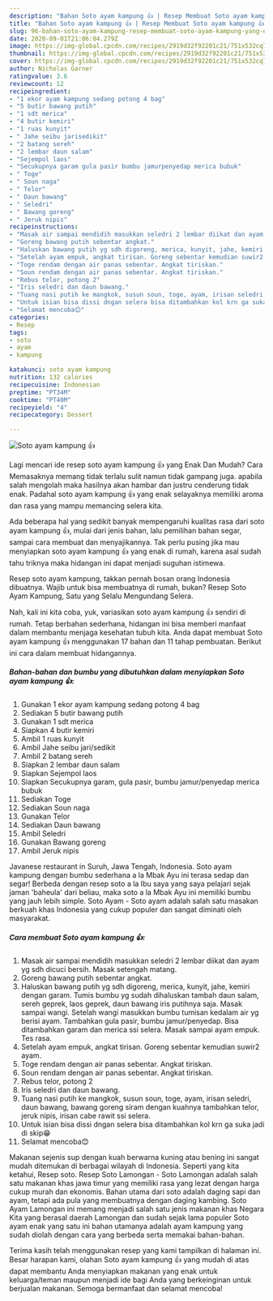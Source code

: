 ```yaml
---
description: "Bahan Soto ayam kampung 👍 | Resep Membuat Soto ayam kampung 👍 Yang Enak Banget"
title: "Bahan Soto ayam kampung 👍 | Resep Membuat Soto ayam kampung 👍 Yang Enak Banget"
slug: 96-bahan-soto-ayam-kampung-resep-membuat-soto-ayam-kampung-yang-enak-banget
date: 2020-09-01T21:06:04.279Z
image: https://img-global.cpcdn.com/recipes/2919d32f92201c21/751x532cq70/soto-ayam-kampung-👍-foto-resep-utama.jpg
thumbnail: https://img-global.cpcdn.com/recipes/2919d32f92201c21/751x532cq70/soto-ayam-kampung-👍-foto-resep-utama.jpg
cover: https://img-global.cpcdn.com/recipes/2919d32f92201c21/751x532cq70/soto-ayam-kampung-👍-foto-resep-utama.jpg
author: Nicholas Garner
ratingvalue: 3.6
reviewcount: 12
recipeingredient:
- "1 ekor ayam kampung sedang potong 4 bag"
- "5 butir bawang putih"
- "1 sdt merica"
- "4 butir kemiri"
- "1 ruas kunyit"
- " Jahe seibu jarisedikit"
- "2 batang sereh"
- "2 lembar daun salam"
- "Sejempol laos"
- "Secukupnya garam gula pasir bumbu jamurpenyedap merica bubuk"
- " Toge"
- " Soun naga"
- " Telor"
- " Daun bawang"
- " Seledri"
- " Bawang goreng"
- " Jeruk nipis"
recipeinstructions:
- "Masak air sampai mendidih masukkan seledri 2 lembar diikat dan ayam yg sdh dicuci bersih. Masak setengah matang."
- "Goreng bawang putih sebentar angkat."
- "Haluskan bawang putih yg sdh digoreng, merica, kunyit, jahe, kemiri dengan garam. Tumis bumbu yg sudah dihaluskan tambah daun salam, sereh geprek, laos geprek, daun bawang iris putihnya saja. Masak sampai wangi. Setelah wangi masukkan bumbu tumisan kedalam air yg berisi ayam. Tambahkan gula pasir, bumbu jamur/penyedap. Bisa ditambahkan garam dan merica ssi selera. Masak sampai ayam empuk. Tes rasa."
- "Setelah ayam empuk, angkat tirisan. Goreng sebentar kemudian suwir2 ayam."
- "Toge rendam dengan air panas sebentar. Angkat tiriskan."
- "Soun rendam dengan air panas sebentar. Angkat tiriskan."
- "Rebus telor, potong 2"
- "Iris seledri dan daun bawang."
- "Tuang nasi putih ke mangkok, susun soun, toge, ayam, irisan seledri, daun bawang, bawang goreng siram dengan kuahnya tambahkan telor, jeruk nipis, irisan cabe rawit ssi selera."
- "Untuk isian bisa dissi dngan selera bisa ditambahkan kol krn ga suka jadi di skip😁"
- "Selamat mencoba😊"
categories:
- Resep
tags:
- soto
- ayam
- kampung

katakunci: soto ayam kampung 
nutrition: 132 calories
recipecuisine: Indonesian
preptime: "PT34M"
cooktime: "PT40M"
recipeyield: "4"
recipecategory: Dessert

---
```



![Soto ayam kampung 👍](https://img-global.cpcdn.com/recipes/2919d32f92201c21/751x532cq70/soto-ayam-kampung-👍-foto-resep-utama.jpg)

Lagi mencari ide resep soto ayam kampung 👍 yang Enak Dan Mudah? Cara Memasaknya memang tidak terlalu sulit namun tidak gampang juga. apabila salah mengolah maka hasilnya akan hambar dan justru cenderung tidak enak. Padahal soto ayam kampung 👍 yang enak selayaknya memiliki aroma dan rasa yang mampu memancing selera kita.

Ada beberapa hal yang sedikit banyak mempengaruhi kualitas rasa dari soto ayam kampung 👍, mulai dari jenis bahan, lalu pemilihan bahan segar, sampai cara membuat dan menyajikannya. Tak perlu pusing jika mau menyiapkan soto ayam kampung 👍 yang enak di rumah, karena asal sudah tahu triknya maka hidangan ini dapat menjadi suguhan istimewa.

Resep soto ayam kampung, takkan pernah bosan orang Indonesia dibuatnya. Wajib untuk bisa membuatnya di rumah, bukan? Resep Soto Ayam Kampung, Satu yang Selalu Mengundang Selera.


Nah, kali ini kita coba, yuk, variasikan soto ayam kampung 👍 sendiri di rumah. Tetap berbahan sederhana, hidangan ini bisa memberi manfaat dalam membantu menjaga kesehatan tubuh kita. Anda dapat membuat Soto ayam kampung 👍 menggunakan 17 bahan dan 11 tahap pembuatan. Berikut ini cara dalam membuat hidangannya.

<!--inarticleads1-->

##### Bahan-bahan dan bumbu yang dibutuhkan dalam menyiapkan Soto ayam kampung 👍:

1. Gunakan 1 ekor ayam kampung sedang potong 4 bag
1. Sediakan 5 butir bawang putih
1. Gunakan 1 sdt merica
1. Siapkan 4 butir kemiri
1. Ambil 1 ruas kunyit
1. Ambil  Jahe seibu jari/sedikit
1. Ambil 2 batang sereh
1. Siapkan 2 lembar daun salam
1. Siapkan Sejempol laos
1. Siapkan Secukupnya garam, gula pasir, bumbu jamur/penyedap merica bubuk
1. Sediakan  Toge
1. Sediakan  Soun naga
1. Gunakan  Telor
1. Sediakan  Daun bawang
1. Ambil  Seledri
1. Gunakan  Bawang goreng
1. Ambil  Jeruk nipis


Javanese restaurant in Suruh, Jawa Tengah, Indonesia. Soto ayam kampung dengan bumbu sederhana a la Mbak Ayu ini terasa sedap dan segar! Berbeda dengan resep soto a la Ibu saya yang saya pelajari sejak jaman &#39;baheula&#39; dari beliau, maka soto a la Mbak Ayu ini memiliki bumbu yang jauh lebih simple. Soto Ayam - Soto ayam adalah salah satu masakan berkuah khas Indonesia yang cukup populer dan sangat diminati oleh masyarakat. 

<!--inarticleads2-->

##### Cara membuat Soto ayam kampung 👍:

1. Masak air sampai mendidih masukkan seledri 2 lembar diikat dan ayam yg sdh dicuci bersih. Masak setengah matang.
1. Goreng bawang putih sebentar angkat.
1. Haluskan bawang putih yg sdh digoreng, merica, kunyit, jahe, kemiri dengan garam. Tumis bumbu yg sudah dihaluskan tambah daun salam, sereh geprek, laos geprek, daun bawang iris putihnya saja. Masak sampai wangi. Setelah wangi masukkan bumbu tumisan kedalam air yg berisi ayam. Tambahkan gula pasir, bumbu jamur/penyedap. Bisa ditambahkan garam dan merica ssi selera. Masak sampai ayam empuk. Tes rasa.
1. Setelah ayam empuk, angkat tirisan. Goreng sebentar kemudian suwir2 ayam.
1. Toge rendam dengan air panas sebentar. Angkat tiriskan.
1. Soun rendam dengan air panas sebentar. Angkat tiriskan.
1. Rebus telor, potong 2
1. Iris seledri dan daun bawang.
1. Tuang nasi putih ke mangkok, susun soun, toge, ayam, irisan seledri, daun bawang, bawang goreng siram dengan kuahnya tambahkan telor, jeruk nipis, irisan cabe rawit ssi selera.
1. Untuk isian bisa dissi dngan selera bisa ditambahkan kol krn ga suka jadi di skip😁
1. Selamat mencoba😊


Makanan sejenis sup dengan kuah berwarna kuning atau bening ini sangat mudah ditemukan di berbagai wilayah di Indonesia. Seperti yang kita ketahui, Resep soto. Resep Soto Lamongan - Soto Lamongan adalah salah satu makanan khas jawa timur yang memiliki rasa yang lezat dengan harga cukup murah dan ekonomis. Bahan utama dari soto adalah daging sapi dan ayam, tetapi ada pula yang membuatnya dengan daging kambing. Soto Ayam Lamongan ini memang menjadi salah satu jenis makanan khas Negara Kita yang berasal daerah Lamongan dan sudah sejak lama populer Soto ayam enak yang satu ini bahan utamanya adalah ayam kampung yang sudah diolah dengan cara yang berbeda serta memakai bahan-bahan. 

Terima kasih telah menggunakan resep yang kami tampilkan di halaman ini. Besar harapan kami, olahan Soto ayam kampung 👍 yang mudah di atas dapat membantu Anda menyiapkan makanan yang enak untuk keluarga/teman maupun menjadi ide bagi Anda yang berkeinginan untuk berjualan makanan. Semoga bermanfaat dan selamat mencoba!
